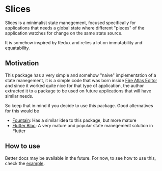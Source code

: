 # Slices

Slices is a minimalist state manegement, focused specifically for applications that needs a global
state where different "pieces" of the application watches for change on the same state source.

It is somehow inspired by Redux and relies a lot on immutability and equatability.

## Motivation

This package has a very simple and somehow "naive" implementation of a state manegement, it is
a simple code that was born inside [Fire Atlas Editor](https://github.com/flame-engine/fire-atlas)
and since it worked quite nice for that type of application, the author extracted it to a package
to be used on future applications that will have similar needs.

So keep that in mind if you decide to use this package. Good alternatives for this would be

 - [Fountain](https://github.com/aloisdeniel/fountain): Has a similar idea to this package, but more mature
 - [Flutter Bloc](https://github.com/felangel/bloc/tree/master/packages/flutter_bloc): A very mature and popular state manegement solution in Flutter

## How to use

 Better docs may be available in the future. For now, to see how to use this, check the [example](./example).
